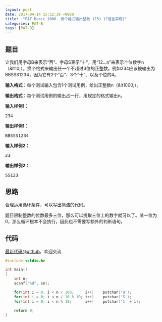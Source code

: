 ```yaml
---
layout: post
date: 2017-04-14 15:52:39 +0800
title:  "PAT Basic 1006. 换个格式输出整数 (15) (C语言实现)"
categories: PAT-B
tags: [PAT-B]
---
```


## 题目

<div id="problemContent">
<p>让我们用字母B来表示“百”、字母S表示“十”，用“12...n”来表示个位数字n（&amp;lt10;），换个格式来输出任一个不超过3位的正整数。例如234应该被输出为BBSSS1234，因为它有2个“百”、3个“十”、以及个位的4。</p>
<p><b>输入格式：</b>每个测试输入包含1个测试用例，给出正整数n（&amp;lt1000;）。</p>
<p><b>输出格式：</b>每个测试用例的输出占一行，用规定的格式输出n。</p>
<b>输入样例1：</b><pre>
234
</pre>
<b>输出样例1：</b><pre>
BBSSS1234
</pre>
<b>输入样例2：</b><pre>
23
</pre>
<b>输出样例2：</b><pre>
SS123
</pre>
</div>

## 思路


合理运用循环条件，可以写出简洁的代码。

题目限制整数的位数最多三位，那么可以提取三位上的数字就可以了。某一位为0，那么循环根本不会执行，因此也不需要写额外的判断语句。


## 代码

[最新代码@github](https://github.com/OliverLew/PAT/blob/master/PATBasic/1006.c)，欢迎交流
```c
#include <stdio.h>

int main()
{
    int n;
    scanf("%d", &n);

    for(int i = 0; i < n / 100;     i++)    putchar('B');
    for(int i = 0; i < n / 10 % 10; i++)    putchar('S');
    for(int i = 0; i < n % 10;      i++)    putchar('1' + i);

    return 0;
}

```
